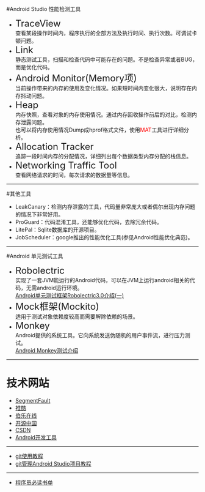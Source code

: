 #Android Studio 性能检测工具  

* <Font size="5">TraceView</font>  
	查看某段操作时间内，程序执行的全部方法及执行时间、执行次数。可调试卡顿问题。
*  <Font size="5">Link</font>  
	静态测试工具，扫描和检查代码中可能存在的问题。不是检查异常或者BUG，而是优化代码。
*  <Font size="5">Android Monitor(Memory项)</font>  
	当前操作带来的内存的使用及变化情况。如果短时间内变化很大，说明存在内存抖动问题。  
*  <Font size="5">Heap</font>  
	内存快照，查看对象的内存使用情况。通过内存回收操作前后的对比，检测内存泄露问题。  
	也可以将内存使用情况Dump成hprof格式文件，使用<Font color="red">MAT</font>工具进行详细分析。
*  <Font size="5">Allocation Tracker</font>  
	追踪一段时间内存的分配情况，详细列出每个数据类型内存分配的栈信息。 
*  <Font size="5">Networking Traffic Tool</font>  
	查看网络请求的时间，每次请求的数据量等信息。

---------------------------  

#其他工具  
  
*  LeakCanary：检测内存泄露的工具，代码量非常庞大或者偶尔出现内存问题的情况下非常好用。
*  ProGuard：代码混淆工具，还能够优化代码，去除冗余代码。
*  LitePal：Sqlite数据库的开源项目。
*  JobScheduler：google推出的性能优化工具(参见Android性能优化典范)。

---------------------------------------


#Android 单元测试工具  
* <Font size = "5">Robolectric</font>  
  实现了一套JVM能运行的Android代码，可以在JVM上运行android相关的代码，无需android运行环境。  
  [Android单元测试框架Robolectric3.0介绍(一)](http://www.jianshu.com/p/9d988a2f8ff7)	
* <Font size = "5">Mock框架(Mockito)</font>   
  适用于测试对象依赖度较高而需要解除依赖的场景。  
* <Font size = "5">Monkey</font>     
  Android提供的系统工具。它向系统发送伪随机的用户事件流，进行压力测试。  
  [Android Monkey测试介绍](http://www.jikexueyuan.com/course/1609_1.html)


-----------------------
# 技术网站
* [SegmentFault](https://segmentfault.com)
* [推酷](http://www.tuicool.com)
* [伯乐在线](http://blog.jobbole.com)
* [开源中国](http://www.oschina.net)
* [CSDN](http://www.csdn.net) 
* [Android开发工具](http://www.androiddevtools.cn)

-----------------------
* [git使用教程](http://www.liaoxuefeng.com/wiki/0013739516305929606dd18361248578c67b8067c8c017b000)
* [git管理Android Studio项目教程](http://www.wfuyu.com/technology/22499.html)

-----------------------
* [程序员必读书单](http://lucida.me/blog/developer-reading-list/)  
	
		 

  
  
  


